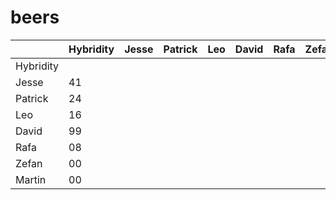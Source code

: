 beers
=====


|           | Hybridity | Jesse | Patrick | Leo | David | Rafa | Zefan | Martin |
| --------- | --------- | ----- | ------- | --- | ----- | ---- | ----- | ------ |
| Hybridity |           |       |         |     |       |      |       |        |
| Jesse     |    41     |       |         |     |       |      |       |        |
| Patrick   |    24     |       |         |     |       |      |       |        |
| Leo       |    16     |       |         |     |       |      |       |        |
| David     |    99     |       |         |     |       |      |       |        |
| Rafa      |    08     |       |         |     |       |      |       |        |
| Zefan     |    00     |       |         |     |       |      |       |        |
| Martin    |    00     |       |         |     |       |      |       |        |
